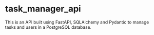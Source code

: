# task_manager_api
This is an API built using FastAPI, SQLAlchemy and Pydantic to manage tasks and users in a PostgreSQL database.
